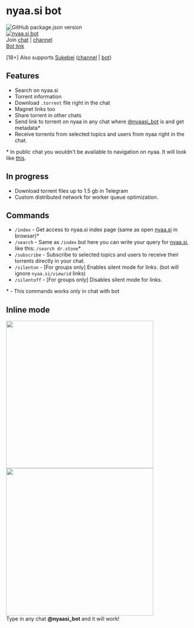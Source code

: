 # nyaa.si bot

![GitHub package.json version](https://img.shields.io/github/package-json/v/ejnshtein/nyaasi-bot?style=flat-square)  
[![nyaa.si bot](https://img.shields.io/badge/nyaa.si-bot-blue.svg?style=flat-square)](https://t.me/nyaasi_bot)   
Join [chat](https://t.me/nyaasi_chat) | [channel](https://t.me/nyaasi)  
[Bot link](https://t.me/nyaasi_bot)  

[18+] Also supports [Sukebei](https://sukebei.nyaa.si) ([channel](https://t.me/sukebeinyaasi) | [bot](https://t.me/sukebei_nyaasi_bot))

## Features

- Search on nyaa.si
- Torrent information
- Download `.torrent` file right in the chat
- Magnet links too
- Share torrent in other chats
- Send link to torrent on nyaa in any chat where [@nyaasi_bot](https://t.me/nyaasi_bot) is and get metadata*
- Receive torrents from selected topics and users from nyaa right in the chat.

\* In public chat you wouldn't be available to navigation on nyaa. It will look like [this](https://t.me/ithinkitsok/56).

## In progress

- Download torrent files up to 1.5 gb in Telegram
- Custom distributed network for worker queue optimization.

## Commands

- `/index` - Get access to nyaa.si index page (same as open [nyaa.si](https://nyaa.si/) in browser)*
- `/search` - Same as `/index` but here you can write your query for [nyaa.si](https://nyaa.si), like this: `/search dr.stone`*
- `/subscribe` - Subscribe to selected topics and users to receive their torrents directly in your chat.
- `/silenton` - [For groups only] Enables silent mode for links. (bot will ignore `nyaa.si/view/id` links)
- `/silentoff` - [For groups only] Disables silent mode for links.

\* - This commands works only in chat with bot

## Inline mode

[<img src="https://i.imgur.com/5VVUAv4.png" height="400">](https://t.me/nyaasi_bot)[<img src="https://i.imgur.com/S3nwDbf.png" height="400">](https://t.me/nyaasi_bot)  
Type in any chat **@nyaasi_bot** and it will work!
